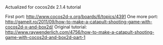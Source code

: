 Actualized for cocos2dx 2.1.4 tutorial

First port: http://www.cocos2d-x.org/boards/6/topics/4391
One more port: http://gameit.ro/2011/09/how-to-make-a-catapult-shooting-game-with-cocos2d-x-and-box2d/
Original tutorial: http://www.raywenderlich.com/4756/how-to-make-a-catapult-shooting-game-with-cocos2d-and-box2d-part-1
